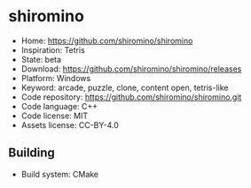 # shiromino

- Home: https://github.com/shiromino/shiromino
- Inspiration: Tetris
- State: beta
- Download: https://github.com/shiromino/shiromino/releases
- Platform: Windows
- Keyword: arcade, puzzle, clone, content open, tetris-like
- Code repository: https://github.com/shiromino/shiromino.git
- Code language: C++
- Code license: MIT
- Assets license: CC-BY-4.0

## Building

- Build system: CMake

